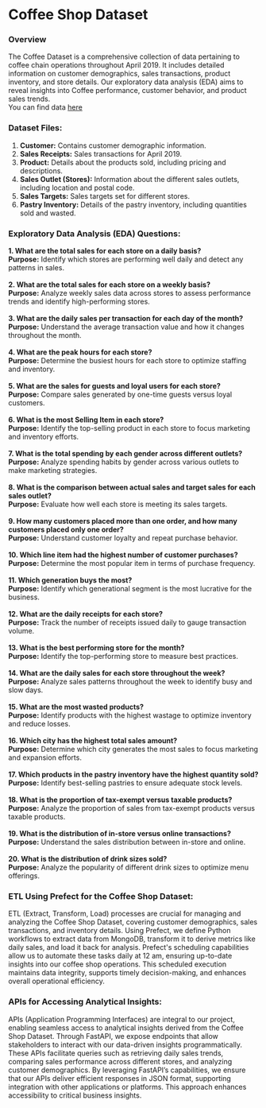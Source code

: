 # Coffee Shop Dataset
### Overview

The Coffee Dataset is a comprehensive collection of data pertaining to coffee chain operations throughout April 2019. It includes detailed information on customer demographics, sales transactions, product inventory, and store details. Our exploratory data analysis (EDA) aims to reveal insights into Coffee performance, customer behavior, and product sales trends.\
You can find data [here](https://www.kaggle.com/datasets/ylchang/coffee-shop-sample-data-1113)

### Dataset Files:
1. **Customer:** Contains customer demographic information.
2. **Sales Receipts:** Sales transactions for April 2019.
3. **Product:** Details about the products sold, including pricing and descriptions.
4. **Sales Outlet (Stores):** Information about the different sales outlets, including location and postal code.
5. **Sales Targets:** Sales targets set for different stores.
6. **Pastry Inventory:** Details of the pastry inventory, including quantities sold and wasted.

### Exploratory Data Analysis (EDA) Questions:
**1. What are the total sales for each store on a daily basis?** 
\
**Purpose:** Identify which stores are performing well daily and detect any patterns in sales. 
\
\
**2. What are the total sales for each store on a weekly basis?** 
\
**Purpose:** Analyze weekly sales data across stores to assess performance trends and identify high-performing stores. 
\
\
**3. What are the daily sales per transaction for each day of the month?**
\
**Purpose:** Understand the average transaction value and how it changes throughout the month.
\
\
**4. What are the peak hours for each store?**
\
**Purpose:** Determine the busiest hours for each store to optimize staffing and inventory.
\
\
**5. What are the sales for guests and loyal users for each store?**
\
**Purpose:** Compare sales generated by one-time guests versus loyal customers.
\
\
**6. What is the most Selling Item in each store?**
\
**Purpose:** Identify the top-selling product in each store to focus marketing and inventory efforts.
\
\
**7. What is the total spending by each gender across different outlets?**
\
**Purpose:** Analyze spending habits by gender across various outlets to make marketing strategies.
\
\
**8. What is the comparison between actual sales and target sales for each sales outlet?**
\
**Purpose:** Evaluate how well each store is meeting its sales targets.
\
\
**9. How many customers placed more than one order, and how many customers placed only one order?**
\
**Purpose:** Understand customer loyalty and repeat purchase behavior.
\
\
**10. Which line item had the highest number of customer purchases?**
\
**Purpose:** Determine the most popular item in terms of purchase frequency.
\
\
**11. Which generation buys the most?**
\
**Purpose:** Identify which generational segment is the most lucrative for the business.
\
\
**12. What are the daily receipts for each store?**
\
**Purpose:** Track the number of receipts issued daily to gauge transaction volume.
\
\
**13. What is the best performing store for the month?**
\
**Purpose:** Identify the top-performing store to measure best practices.
\
\
**14. What are the daily sales for each store throughout the week?**
\
**Purpose:** Analyze sales patterns throughout the week to identify busy and slow days.
\
\
**15. What are the most wasted products?**
\
**Purpose:** Identify products with the highest wastage to optimize inventory and reduce losses.
\
\
**16. Which city has the highest total sales amount?**
\
**Purpose:** Determine which city generates the most sales to focus marketing and expansion efforts.
\
\
**17. Which products in the pastry inventory have the highest quantity sold?**
\
**Purpose:** Identify best-selling pastries to ensure adequate stock levels.
\
\
**18. What is the proportion of tax-exempt versus taxable products?**
\
**Purpose:** Analyze the proportion of sales from tax-exempt products versus taxable products.
\
\
**19. What is the distribution of in-store versus online transactions?**
\
**Purpose:** Understand the sales distribution between in-store and online.
\
\
**20. What is the distribution of drink sizes sold?**
\
**Purpose:** Analyze the popularity of different drink sizes to optimize menu offerings.


### ETL Using Prefect for the Coffee Shop Dataset:

ETL (Extract, Transform, Load) processes are crucial for managing and analyzing the Coffee Shop Dataset, covering customer demographics, sales transactions, and inventory details. Using Prefect, we define Python workflows to extract data from MongoDB, transform it to derive metrics like daily sales, and load it back for analysis. Prefect's scheduling capabilities allow us to automate these tasks daily at 12 am, ensuring up-to-date insights into our coffee shop operations. This scheduled execution maintains data integrity, supports timely decision-making, and enhances overall operational efficiency.

### APIs for Accessing Analytical Insights:

APIs (Application Programming Interfaces) are integral to our project, enabling seamless access to analytical insights derived from the Coffee Shop Dataset. Through FastAPI, we expose endpoints that allow stakeholders to interact with our data-driven insights programmatically. These APIs facilitate queries such as retrieving daily sales trends, comparing sales performance across different stores, and analyzing customer demographics. By leveraging FastAPI’s capabilities, we ensure that our APIs deliver efficient responses in JSON format, supporting integration with other applications or platforms. This approach enhances accessibility to critical business insights.
